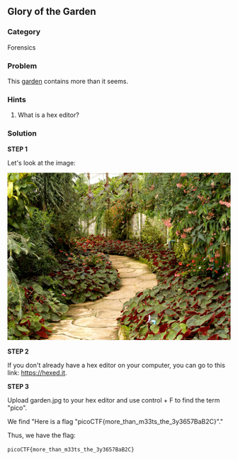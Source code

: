 ## Glory of the Garden
### Category
Forensics
### Problem
This [garden](./img/garden.jpg) contains more than it seems.
### Hints
1) What is a hex editor?
### Solution

**STEP 1**

Let's look at the image:

![A picture of a garden.](./img/garden.jpg "What's hidden in here?")

**STEP 2**

If you don't already have a hex editor on your computer, you can go to this link: https://hexed.it.

**STEP 3**

Upload garden.jpg to your hex editor and use control + F to find the term "pico".

We find "Here is a flag "picoCTF{more_than_m33ts_the_3y3657BaB2C}"."

Thus, we have the flag:

```picoCTF{more_than_m33ts_the_3y3657BaB2C}```
